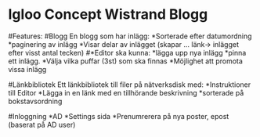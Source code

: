 # Igloo Concept Wistrand Blogg


#Features:
 #Blogg
En blogg som har inlägg:
*Sorterade efter datumordning
*paginering av inlägg
*Visar delar av inlägget (skapar ... länk-> inlägget efter visst antal tecken)
#*Editor ska kunna:
*lägga upp nya inlägg
*pinna ett inlägg. 
*Välja vilka puffar (3st) som ska finnas
*Möjlighet att promota vissa inlägg


#Länkbibliotek 
Ett länkbibliotek till filer på nätverksdisk med:
*Instruktioner till Editor 
*Lägga in en länk med en tillhörande beskrivning
*sorterade på bokstavsordning

#Inloggning 
*AD
*Settings sida
*Prenumrerera på nya poster, epost (baserat på AD user)
